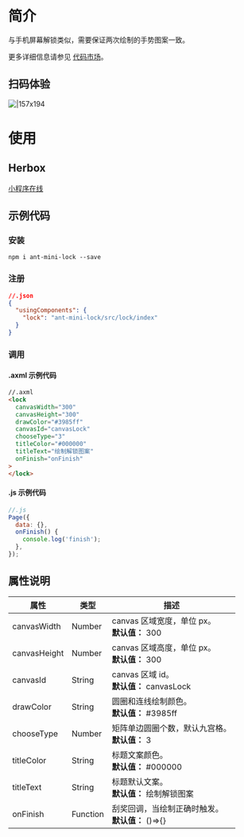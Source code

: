 # 简介

与手机屏幕解锁类似，需要保证两次绘制的手势图案一致。

更多详细信息请参见 [代码市场](https://openhome.alipay.com/platform/mas.htm#/templateDetail/comps/8)。

## 扫码体验

![|157x194](https://gw.alipayobjects.com/zos/skylark-tools/public/files/fcd67fc4166680799b123b43607ed429.png#align=left&display=inline&height=194&margin=%5Bobject%20Object%5D&originHeight=194&originWidth=157&status=done&style=none&width=157)

# 使用

## Herbox

[小程序在线](https://herbox-embed.alipay.com/s/doc-lock?theme=light&previewZoom=75&chInfo=openhome-doc)

## 示例代码

### 安装

```shell
npm i ant-mini-lock --save
```

### 注册

```json
//.json
{
  "usingComponents": {
    "lock": "ant-mini-lock/src/lock/index"
  }
}
```

### 调用

#### .axml 示例代码

```html
//.axml
<lock
  canvasWidth="300"
  canvasHeight="300"
  drawColor="#3985ff"
  canvasId="canvasLock"
  chooseType="3"
  titleColor="#000000"
  titleText="绘制解锁图案"
  onFinish="onFinish"
>
</lock>
```

#### .js 示例代码

```javascript
//.js
Page({
  data: {},
  onFinish() {
    console.log('finish');
  },
});
```

## 属性说明

| **属性** | **类型** | **描述** |
| --- | --- | --- |
| canvasWidth | Number | canvas 区域宽度，单位 px。<br />**默认值：** 300 |
| canvasHeight | Number | canvas 区域高度，单位 px。<br />**默认值：** 300 |
| canvasId | String | canvas 区域 id。<br />**默认值：** canvasLock |
| drawColor | String | 圆圈和连线绘制颜色。<br />**默认值：** #3985ff |
| chooseType | Number | 矩阵单边圆圈个数，默认九宫格。<br />**默认值：** 3 |
| titleColor | String | 标题文案颜色。<br />**默认值：** #000000 |
| titleText | String | 标题默认文案。<br />**默认值：** 绘制解锁图案 |
| onFinish | Function | 刮奖回调，当绘制正确时触发。<br />**默认值：** ()=>{} |
